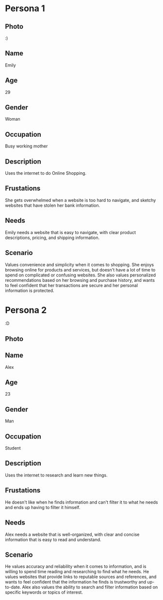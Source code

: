 # Persona 1

## Photo
:)
## Name
Emily
## Age
29
## Gender
Woman
## Occupation
Busy working mother
## Description
Uses the internet to do Online Shopping.
## Frustations
She gets overwhelmed when a website is too hard to navigate, and sketchy websites that have stolen her bank information.
## Needs
Emily needs a website that is easy to navigate, with clear product descriptions, pricing, and shipping information.
## Scenario
Values convenience and simplicity when it comes to shopping. She enjoys browsing online for products and services, but doesn't have a lot of time to spend on complicated or confusing websites. She also values personalized recommendations based on her browsing and purchase history, and wants to feel confident that her transactions are secure and her personal information is protected.


# Persona 2
:D
## Photo
## Name
Alex
## Age
23
## Gender
Man
## Occupation
Student
## Description
Uses the internet to research and learn new things. 
## Frustations
He doesn't like when he finds information and can't filter it to what he needs and ends up having to filter it himself.
## Needs
Alex needs a website that is well-organized, with clear and concise information that is easy to read and understand.
## Scenario
He values accuracy and reliability when it comes to information, and is willing to spend time reading and researching to find what he needs. He values websites that provide links to reputable sources and references, and wants to feel confident that the information he finds is trustworthy and up-to-date. Alex also values the ability to search and filter information based on specific keywords or topics of interest.
